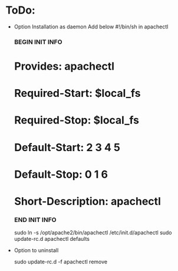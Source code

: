 # ToDo:

- Option Installation as daemon
	Add below #!/bin/sh in apachectl

	### BEGIN INIT INFO
	# Provides:          apachectl
	# Required-Start:    $local_fs
	# Required-Stop:     $local_fs
	# Default-Start:     2 3 4 5
	# Default-Stop:      0 1 6
	# Short-Description: apachectl
	### END INIT INFO

	sudo ln -s /opt/apache2/bin/apachectl /etc/init.d/apachectl
	sudo update-rc.d apachectl defaults

- Option to uninstall

	sudo update-rc.d -f apachectl remove